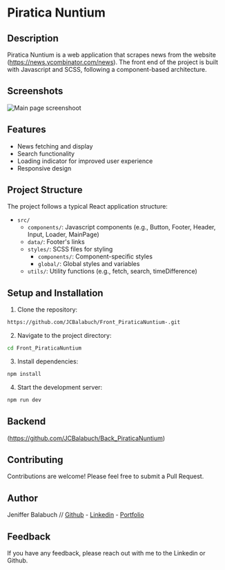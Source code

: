 # Piratica Nuntium

## Description

Piratica Nuntium is a web application that scrapes news from the website (https://news.ycombinator.com/news).
The front end of the project is built with Javascript and SCSS, following a component-based architecture.

## Screenshots

![Main page screenshoot](/assets/MainPageScreenshoot.png)

## Features

- News fetching and display
- Search functionality
- Loading indicator for improved user experience
- Responsive design

## Project Structure

The project follows a typical React application structure:

- `src/`
  - `components/`: Javascript components (e.g., Button, Footer, Header, Input, Loader, MainPage)
  - `data/`: Footer's links
  - `styles/`: SCSS files for styling
    - `components/`: Component-specific styles
    - `global/`: Global styles and variables
  - `utils/`: Utility functions (e.g., fetch, search, timeDifference)

## Setup and Installation

1. Clone the repository:

```bash
https://github.com/JCBalabuch/Front_PiraticaNuntium-.git
```

2. Navigate to the project directory:

```bash
cd Front_PiraticaNuntium
```

3. Install dependencies:

```bash
npm install
```

4. Start the development server:

```bash
npm run dev
```

## Backend

(https://github.com/JCBalabuch/Back_PiraticaNuntium)

## Contributing

Contributions are welcome! Please feel free to submit a Pull Request.

## Author

Jeniffer Balabuch // [Github](https://www.github.com/JCBalabuch) - [Linkedin](https://www.linkedin.com/in/jenifferbalabuch/) - [Portfolio](https://portfoliojcbs.netlify.app/)

## Feedback

If you have any feedback, please reach out with me to the Linkedin or Github.
